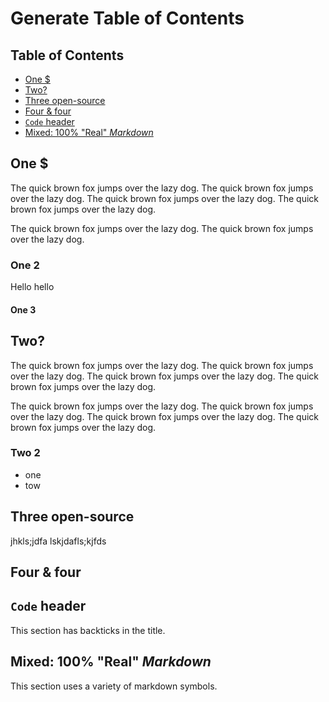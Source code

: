 # Generate Table of Contents

## Table of Contents

- [One \$](#one)
- [Two?](#two)
- [Three open-source](#three-open-source)
- [Four & four](#four--four)
- [`Code` header](#code-header)
- [Mixed: 100% "Real" _Markdown_](#mixed-100-real-markdown)

## One \$

The quick brown fox jumps over the lazy dog. The quick brown fox jumps over the lazy dog. The quick brown fox jumps over the lazy dog. The quick brown fox jumps over the lazy dog.

The quick brown fox jumps over the lazy dog. The quick brown fox jumps over the lazy dog.

### One 2

Hello hello

#### One 3

## Two?

The quick brown fox jumps over the lazy dog. The quick brown fox jumps over the lazy dog. The quick brown fox jumps over the lazy dog. The quick brown fox jumps over the lazy dog.

The quick brown fox jumps over the lazy dog. The quick brown fox jumps over the lazy dog. The quick brown fox jumps over the lazy dog. The quick brown fox jumps over the lazy dog.

### Two 2

- one
- tow

## Three open-source

jhkls;jdfa lskjdafls;kjfds

## Four & four

## `Code` header

This section has backticks in the title.

## Mixed: 100% "Real" _Markdown_

This section uses a variety of markdown symbols.
